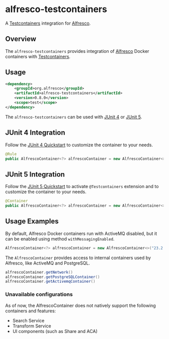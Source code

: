 alfresco-testcontainers
======================

A [Testcontainers](https://www.testcontainers.org/) integration for [Alfresco](https://github.com/alfresco).

## Overview

The `alfresco-testcontainers` provides integration of [Alfresco](https://github.com/alfresco) Docker containers with [Testcontainers](https://www.testcontainers.org/).

## Usage

```xml
<dependency>
    <groupId>org.alfresco</groupId>
    <artifactId>alfresco-testcontainers</artifactId>
    <version>0.8.0</version>
    <scope>test</scope>
</dependency>
```

The `alfresco-testcontainers` can be used with [JUnit 4](https://junit.org/junit4/) or [JUnit 5](https://junit.org/junit5/).

## JUnit 4 Integration

Follow the [JUnit 4 Quickstart](https://www.testcontainers.org/quickstart/junit_4_quickstart/) to customize the container to your needs.

```java
@Rule
public AlfrescoContainer<?> alfrescoContainer = new AlfrescoContainer<>("23.2.1");

```

## JUnit 5 Integration

Follow the [JUnit 5 Quickstart](https://www.testcontainers.org/quickstart/junit_5_quickstart/) to activate `@Testcontainers` extension and to customize the container to your needs.

```java
@Container
public AlfrescoContainer<?> alfrescoContainer = new AlfrescoContainer<>("23.2.1");

```

## Usage Examples

By default, Alfresco Docker containers run with ActiveMQ disabled, but it can be enabled using method `withMessagingEnabled`.

```java
AlfrescoContainer<?> alfrescoContainer = new AlfrescoContainer<>("23.2.1").withMessagingEnabled();
```

The `AlfrescoContainer` provides access to internal containers used by Alfresco, like ActiveMQ and PostgreSQL.

```java
alfrescoContainer.getNetwork()
alfrescoContainer.getPostgreSQLContainer()
alfrescoContainer.getActivemqContainer() 
```

### Unavailable configurations

As of now, the AlfrescoContainer does not natively support the following containers and features:

* Search Service
* Transform Service
* UI components (such as Share and ACA)